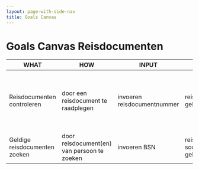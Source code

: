 ```yaml
---
layout: page-with-side-nav
title: Goals Canvas
---
```


# Goals Canvas Reisdocumenten

|WHAT|HOW|INPUT|OUTPUT|GOALS|STORIES|
|---  |--- |---  |---   |---  |---    |
|Reisdocumenten controleren |door een reisdocument te raadplegen|invoeren reisdocumentnummer|reisdocumentnummer, geldigheid en BSN|reisdocumenten controleren/ identiteit vaststellen bij aanvraag van een marktvergunning, schuldhulpverlening, handhavingssituaties en tenaamstelling|[27](https://github.com/BRP-API/Haal-Centraal-Reisdocumenten-bevragen/issues/27){:target="_blank"} [26](https://github.com/BRP-API/Haal-Centraal-Reisdocumenten-bevragen/issues/26){:target="_blank"} [25](https://github.com/BRP-API/Haal-Centraal-Reisdocumenten-bevragen/issues/25){:target="_blank"} [39](https://github.com/BRP-API/Haal-Centraal-Reisdocumenten-bevragen/issues/39){:target="_blank"} [34](https://github.com/BRP-API/Haal-Centraal-Reisdocumenten-bevragen/issues/34){:target="_blank"}|
|Geldige reisdocumenten zoeken |door reisdocument(en) van persoon te zoeken|invoeren BSN|reisdocumentnummer, soort, einddatum geldigheid en BSN|reisdocumenten opvragen bij aanvraag en vermissing|[40](https://github.com/BRP-API/Haal-Centraal-Reisdocumenten-bevragen/issues/40){:target="_blank"} [41](https://github.com/BRP-API/Haal-Centraal-Reisdocumenten-bevragen/issues/41){:target="_blank"} [42](https://github.com/BRP-API/Haal-Centraal-Reisdocumenten-bevragen/issues/42){:target="_blank"} [43](https://github.com/BRP-API/Haal-Centraal-Reisdocumenten-bevragen/issues/43){:target="_blank"}|
